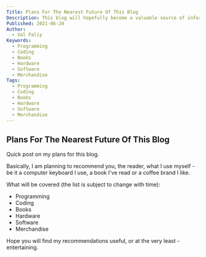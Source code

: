 ```yaml
---
Title: Plans For The Nearest Future Of This Blog
Description: This blog will hopefully become a valuable source of information soon, and not just for programmers!
Published: 2021-06-20
Author:
  - Val Paliy
Keywords:
  - Programming
  - Coding
  - Books
  - Hardware
  - Software
  - Merchandise
Tags:
  - Programming
  - Coding
  - Books
  - Hardware
  - Software
  - Merchandise
---
```


## Plans For The Nearest Future Of This Blog

Quick post on my plans for this blog.

Basically, I am planning to recommend you, the reader, what I use myself - be it a computer keyboard I use, a book I've read or a coffee brand I like.

What will be covered (the list is subject to change with time):

- Programming
- Coding
- Books
- Hardware
- Software
- Merchandise

Hope you will find my recommendations useful, or at the very least - entertaining.